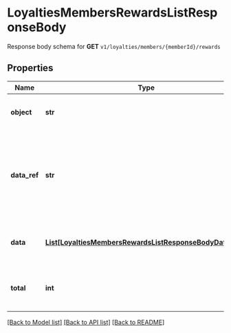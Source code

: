 # LoyaltiesMembersRewardsListResponseBody

Response body schema for **GET** `v1/loyalties/members/{memberId}/rewards`

## Properties
Name | Type | Description | Notes
------------ | ------------- | ------------- | -------------
**object** | **str** | The type of the object represented by JSON. | [optional] [default to 'list']
**data_ref** | **str** | Identifies the name of the attribute that contains the array of loyalty reward objects. | [optional] [default to 'data']
**data** | [**List[LoyaltiesMembersRewardsListResponseBodyDataItem]**](LoyaltiesMembersRewardsListResponseBodyDataItem.md) | Contains array of loyalty reward objects. | [optional] 
**total** | **int** | Total number of loyalty reward objects. | [optional] 

[[Back to Model list]](../README.md#documentation-for-models) [[Back to API list]](../README.md#documentation-for-api-endpoints) [[Back to README]](../README.md)


